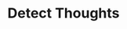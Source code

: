 ---
title: "Detect Thoughts"
permalink: /spells/detect-thoughts/
tags:
  - Spell
available_for:
  - Bard
  - Sorcerer
  - Wizard
level: "2nd Level"
school: "Divination"
comp:
  - V
  - S
  - M
material: "a copper coin."
duration: "Up to 1 minute"
concentration: true
description: |
  For the duration, you can read the thoughts of certain creatures. When you cast the spell and as your action on each turn until the spell ends, you can focus your mind on any one creature that you can see within 30 feet of you. If the creature you choose has an Intelligence of 3 or lower or doesn't speak any language, the creature is unaffected.

  You initially learn the surface thoughts of the creature - what is most on its mind in that moment. As an action, you can either shift your attention to another creature's thoughts or attempt to probe deeper into the same creature's mind. If you probe deeper, the target must make a Wisdom saving throw. If it fails, you gain insight into its reasoning (if any), its emotional state, and something that looms large in its mind (such as something it worries over, loves, or hates). If it succeeds, the spell ends. Either way, the target knows that you are probing into its mind, and unless you shift your attention to another creature's thoughts, the creature can use its action on its turn to make an Intelligence check contested by your Intelligence check; if it succeeds, the spell ends.

  Questions verbally directed at the target creature naturally shape the course of its thoughts, so this spell is particularly effective as part of an interrogation.

  You can also use this spell to detect the presence of thinking creatures you can't see. When you cast the spell or as your action during the duration, you can search for thoughts within 30 feet of you. The spell can penetrate barriers, but 2 feet of rock, 2 inches of any metal other than lead, or a thin sheet of lead blocks you. You can't detect a creature with an Intelligence of 3 or lower or one that doesn't speak any language.

  Once you detect the presence of a creature in this way, you can read its thoughts for the rest of the duration as described above, even if you can't see it, but it must still be within range.
excerpt: "For the duration, you can read the thoughts of certain creatures."
source: "Basic Rules"
---